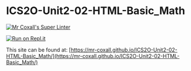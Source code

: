 # ICS2O-Unit2-02-HTML-Basic_Math

[![Mr Coxall's Super Linter](https://github.com/Mr-Coxall/ICS2O-Unit2-02-HTML-Basic_Math/workflows/Mr%20Coxall's%20Super%20Linter/badge.svg)](https://github.com/Mr-Coxall/ICS2O-Unit2-02-HTML-Basic_Math/actions/)

[![Run on Repl.it](https://repl.it/badge/github/Mr-Coxall/ICS2O-Unit2-02-HTML-Basic_Math)](https://repl.it/github/Mr-Coxall/ICS2O-Unit2-02-HTML-Basic_Math)

This site can be found at: [https://mr-coxall.github.io/ICS2O-Unit2-02-HTML-Basic_Math/](https://mr-coxall.github.io/ICS2O-Unit2-02-HTML-Basic_Math/)

